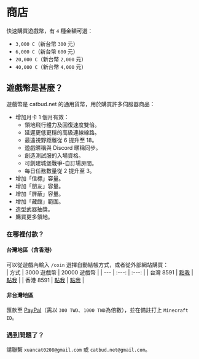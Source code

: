 # 商店
快速購買遊戲幣，有 `4` 種金額可選：
- `3,000 C`（新台幣 `300` 元）
- `6,000 C`（新台幣 `600` 元）
- `20,000 C`（新台幣 `2,000` 元）
- `40,000 C`（新台幣 `4,000` 元）

## 遊戲幣是甚麼？
遊戲幣是 catbud.net 的通用貨幣，用於購買許多伺服器商品：
- 增加月卡 1 個月有效：
    - 領地飛行體力及回復速度雙倍。
    - 延遲更低更穩的高級連線線路。
    - 最遠視野距離從 6 提升至 18。
    - 遊戲暱稱與 Discord 暱稱同步。
    - 創造測試服的入場資格。
    - 可創建城堡戰爭-自訂場房間。
    - 每日任務數量從 2 提升至 3。
- 增加「信標」容量。
- 增加「朋友」容量。
- 增加「屏蔽」容量。
- 增加「藏館」範圍。
- 造型武器抽獎。
- 購買更多領地。

### 在哪裡付款？
#### 台灣地區（含香港）
可以從遊戲內輸入 `/coin` 選擇自動結帳方式，或者從外部網站購買：  
| 方式 | 3000 遊戲幣 | 20000 遊戲幣 |
| --- | :---: | :---: |
| 台灣 8591 | [點我](https://www.8591.com.tw/v3/mall/detail/2408324634) | [點我](https://www.8591.com.tw/v3/mall/detail/2408324638) |
| 香港 8591 | [點我](https://www.8591.com.hk/mall/detail/45065798) | [點我](https://www.8591.com.hk/mall/detail/45065801) |

#### 非台灣地區
匯款至 [PayPal](https://paypal.me/xuancat0208?country.x=TW&locale.x=zh_TW)（需以 `300 TWD`、`1000 TWD`為倍數），並在備註打上 `Minecraft ID`。


### 遇到問題了？
請聯繫 `xuancat0208@gmail.com` 或 `catbud.net@gmail.com`。
